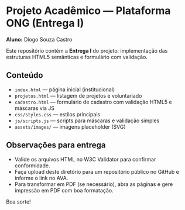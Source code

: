 # Projeto Acadêmico — Plataforma ONG (Entrega I)
**Aluno:** Diogo Souza Castro

Este repositório contém a **Entrega I** do projeto: implementação das estruturas HTML5 semânticas e formulário com validação.

## Conteúdo
- `index.html` — página inicial (institucional)
- `projetos.html` — listagem de projetos e voluntariado
- `cadastro.html` — formulário de cadastro com validação HTML5 e máscaras via JS
- `css/styles.css` — estilos principais
- `js/scripts.js` — scripts para máscaras e validação simples
- `assets/images/` — imagens placeholder (SVG)

## Observações para entrega
- Valide os arquivos HTML no W3C Validator para confirmar conformidade.
- Faça upload deste diretório para um repositório público no GitHub e informe o link no AVA.
- Para transformar em PDF (se necessário), abra as páginas e gere impressão em PDF com boa formatação.

Boa sorte!